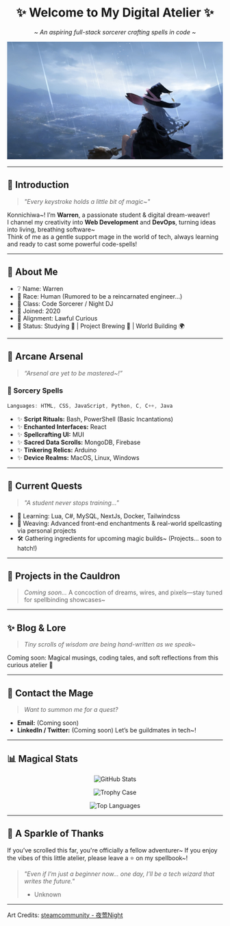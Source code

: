 <div align="center">

# ✨ Welcome to My Digital Atelier ✨  
*~ An aspiring full-stack sorcerer crafting spells in code ~*

![Banner](https://raw.githubusercontent.com/wgs45/wgs45/main/Images/wandering_witch_elaina.jpeg)

</div>

---

## 🌸 Introduction  
> *"Every keystroke holds a little bit of magic~"*

Konnichiwa~! I’m **Warren**, a passionate student & digital dream-weaver!  
I channel my creativity into **Web Development** and **DevOps**, turning ideas into living, breathing software~  
Think of me as a gentle support mage in the world of tech, always learning and ready to cast some powerful code-spells!

---

## 🎲 About Me
- ❔ Name: Warren
- 🧬 Race: Human (Rumored to be a reincarnated engineer...)  
- 🎼 Class: Code Sorcerer / Night DJ  
- 🪪 Joined: 2020
- 📖 Alignment: Lawful Curious  
- 🔮 Status: Studying 📝 | Project Brewing 🔧 | World Building 🌍

---

## 🧬 Arcane Arsenal

> *“Arsenal are yet to be mastered\~!”*

### 🧠 Sorcery Spells

```c
Languages: HTML, CSS, JavaScript, Python, C, C++, Java
```

- ✨ **Script Rituals:** Bash, PowerShell (Basic Incantations)
- ✨ **Enchanted Interfaces:** React
- ✨ **Spellcrafting UI:** MUI
- ✨ **Sacred Data Scrolls:** MongoDB, Firebase
- ✨ **Tinkering Relics:** Arduino
- ✨ **Device Realms:** MacOS, Linux, Windows

---

## 📖 Current Quests

> *"A student never stops training..."*

* 🚧 Learning: Lua, C#, MySQL, NextJs, Docker, Tailwindcss
* 🧵 Weaving: Advanced front-end enchantments & real-world spellcasting via personal projects
* 🛠️ Gathering ingredients for upcoming magic builds~ (Projects... soon to hatch!)

---

## 🧪 Projects in the Cauldron

> *Coming soon…*
> A concoction of dreams, wires, and pixels—stay tuned for spellbinding showcases\~

---

## ✨ Blog & Lore

> *Tiny scrolls of wisdom are being hand-written as we speak~*

Coming soon: Magical musings, coding tales, and soft reflections from this curious atelier 💭

---

## 💌 Contact the Mage

> *Want to summon me for a quest?*

* **Email:** (Coming soon)
* **LinkedIn / Twitter:** (Coming soon)
  Let’s be guildmates in tech\~!

---

## 📊 Magical Stats

<div align="center">

![GitHub Stats](https://github-readme-stats.vercel.app/api?username=wgs45\&show_icons=true\&theme=tokyonight)

![Trophy Case](https://github-profile-trophy.vercel.app/?username=wgs45\&theme=tokyonight)

![Top Languages](https://github-readme-stats.vercel.app/api/top-langs/?username=wgs45\&layout=compact\&theme=tokyonight)

</div>

---

## 🌸 A Sparkle of Thanks

If you’ve scrolled this far, you're officially a fellow adventurer\~
If you enjoy the vibes of this little atelier, please leave a ⭐ on my spellbook\~!

> *"Even if I’m just a beginner now… one day, I’ll be a tech wizard that writes the future."*
> - Unknown

---

Art Credits: [steamcommunity - 夜莺Night](https://steamcommunity.com/sharedfiles/filedetails/?id=3302695207)
